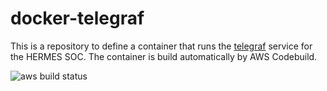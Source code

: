 # docker-telegraf

This is a repository to define a container that runs the [telegraf](https://www.influxdata.com/time-series-platform/telegraf/) service for the HERMES SOC. The container is build automatically by AWS Codebuild.

![aws build status](https://codebuild.us-east-2.amazonaws.com/badges?uuid=eyJlbmNyeXB0ZWREYXRhIjoiVndpN1lLQllvSEowU0NUcXp1aURRbWFBbXRMeXVCejNmLzF6RmZ4ZiswTFh6QXVlV0EvOVNGWmpnMUF0a0JaN2xKZEtaeUtydlhmQ2VxZ1RhaWR3bkZjPSIsIml2UGFyYW1ldGVyU3BlYyI6Ikk5N0UxWmxnNjQ2T2FsaHUiLCJtYXRlcmlhbFNldFNlcmlhbCI6MX0%3D&branch=main)